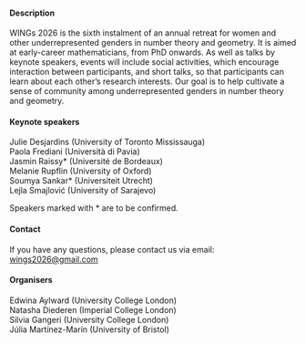 

#### Description

WINGs 2026 is the sixth instalment of an annual retreat for women and other underrepresented genders in number theory and geometry. It is aimed at early-career mathematicians, from PhD onwards. As well as talks by keynote speakers, events will include social activities, which encourage interaction between participants, and short talks, so that participants can learn about each other’s research interests. Our goal is to help cultivate a sense of community among underrepresented genders in number theory and geometry. 

#### Keynote speakers

Julie Desjardins (University of Toronto Mississauga)\
Paola Frediani (Università di Pavia)\
Jasmin Raissy* (Université de Bordeaux)\
Melanie Rupflin (University of Oxford)\
Soumya Sankar* (Universiteit Utrecht)\
Lejla Smajlović (University of Sarajevo)

Speakers marked with * are to be confirmed.


#### Contact
If you have any questions, please contact us via email: wings2026@gmail.com

#### Organisers
Edwina Aylward (University College London)\
Natasha Diederen (Imperial College London)\
Silvia Gangeri (University College London)\
Júlia Martínez-Marín (University of Bristol)

